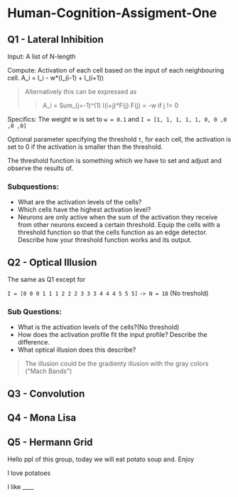 # Human-Cognition-Assigment-One

## Q1 - Lateral Inhibition

Input: A list of N-length

Compute: Activation of each cell based on the input of each neighbouring cell.
    A_i = I_i - w*(I_(i-1) + I_(i+1))

> Alternatively this can be expressed as
> > A_i = Sum_(j=-1)^(1) I(i+j)*F(j)
> > F(j) = -w if j != 0

Specifics:
The weight w is set to `w = 0.1` and `I = [1, 1, 1, 1, 1, 0, 0 ,0 ,0 ,0]`

Optional parameter specifying the threshold `t`, for each cell, the activation is set to 0 if the activation is smaller than the threshold.

The threshold function is something which we have to set and adjust and observe the results of.

### Subquestions:

- What are the activation levels of the cells?
- Which cells have the highest activation level?
- Neurons are only active when the sum of the activation they receive from
  other neurons exceed a certain threshold. Equip the cells with a threshold
  function so that the cells function as an edge detector. Describe how your
  threshold function works and its output.


## Q2 - Optical Illusion

The same as Q1 except for 

`I = [0 0 0 1 1 1 2 2 2 3 3 3 4 4 4 5 5 5]`
`-> N = 18`
(No treshold)

### Sub Questions:

- What is the activation levels of the cells?(No threshold)
- How does the activation profile fit the input profile? Describe the difference. 
- What optical illusion does this describe?





> The illusion could be the gradienty illusion with the gray colors
> ("Mach  Bands")



## Q3 - Convolution



## Q4 - Mona Lisa



## Q5 - Hermann Grid

Hello ppl of this group,
today we will eat potato soup and.
Enjoy

I love potatoes

I like ____

